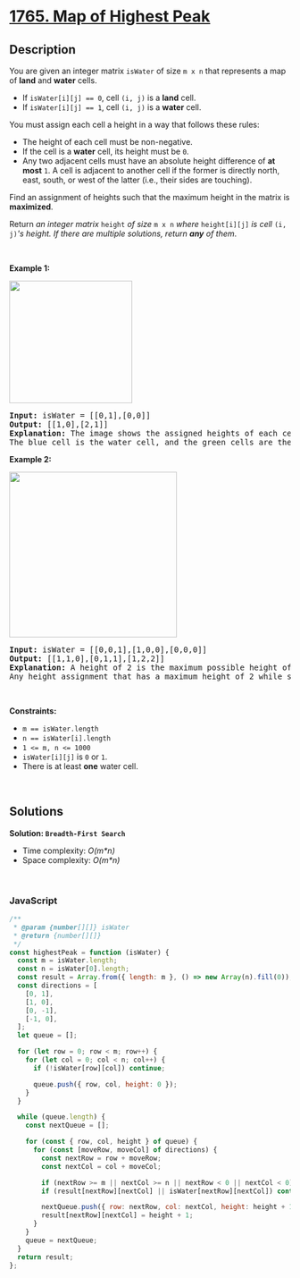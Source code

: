 # [1765. Map of Highest Peak](https://leetcode.com/problems/map-of-highest-peak)

## Description

<div class="xFUwe" data-track-load="description_content"><p>You are given an integer matrix <code>isWater</code> of size <code>m x n</code> that represents a map of <strong>land</strong> and <strong>water</strong> cells.</p>

<ul>
	<li>If <code>isWater[i][j] == 0</code>, cell <code>(i, j)</code> is a <strong>land</strong> cell.</li>
	<li>If <code>isWater[i][j] == 1</code>, cell <code>(i, j)</code> is a <strong>water</strong> cell.</li>
</ul>

<p>You must assign each cell a height in a way that follows these rules:</p>

<ul>
	<li>The height of each cell must be non-negative.</li>
	<li>If the cell is a <strong>water</strong> cell, its height must be <code>0</code>.</li>
	<li>Any two adjacent cells must have an absolute height difference of <strong>at most</strong> <code>1</code>. A cell is adjacent to another cell if the former is directly north, east, south, or west of the latter (i.e., their sides are touching).</li>
</ul>

<p>Find an assignment of heights such that the maximum height in the matrix is <strong>maximized</strong>.</p>

<p>Return <em>an integer matrix </em><code>height</code><em> of size </em><code>m x n</code><em> where </em><code>height[i][j]</code><em> is cell </em><code>(i, j)</code><em>'s height. If there are multiple solutions, return <strong>any</strong> of them</em>.</p>

<p>&nbsp;</p>
<p><strong class="example">Example 1:</strong></p>

<p><strong><img alt="" src="https://assets.leetcode.com/uploads/2021/01/10/screenshot-2021-01-11-at-82045-am.png" style="width: 220px; height: 219px;"></strong></p>

<pre><strong>Input:</strong> isWater = [[0,1],[0,0]]
<strong>Output:</strong> [[1,0],[2,1]]
<strong>Explanation:</strong> The image shows the assigned heights of each cell.
The blue cell is the water cell, and the green cells are the land cells.
</pre>

<p><strong class="example">Example 2:</strong></p>

<p><strong><img alt="" src="https://assets.leetcode.com/uploads/2021/01/10/screenshot-2021-01-11-at-82050-am.png" style="width: 300px; height: 296px;"></strong></p>

<pre><strong>Input:</strong> isWater = [[0,0,1],[1,0,0],[0,0,0]]
<strong>Output:</strong> [[1,1,0],[0,1,1],[1,2,2]]
<strong>Explanation:</strong> A height of 2 is the maximum possible height of any assignment.
Any height assignment that has a maximum height of 2 while still meeting the rules will also be accepted.
</pre>

<p>&nbsp;</p>
<p><strong>Constraints:</strong></p>

<ul>
	<li><code>m == isWater.length</code></li>
	<li><code>n == isWater[i].length</code></li>
	<li><code>1 &lt;= m, n &lt;= 1000</code></li>
	<li><code>isWater[i][j]</code> is <code>0</code> or <code>1</code>.</li>
	<li>There is at least <strong>one</strong> water cell.</li>
</ul>
</div>

<p>&nbsp;</p>

## Solutions

**Solution: `Breadth-First Search`**

- Time complexity: <em>O(m\*n)</em>
- Space complexity: <em>O(m\*n)</em>

<p>&nbsp;</p>

### **JavaScript**

```js
/**
 * @param {number[][]} isWater
 * @return {number[][]}
 */
const highestPeak = function (isWater) {
  const m = isWater.length;
  const n = isWater[0].length;
  const result = Array.from({ length: m }, () => new Array(n).fill(0));
  const directions = [
    [0, 1],
    [1, 0],
    [0, -1],
    [-1, 0],
  ];
  let queue = [];

  for (let row = 0; row < m; row++) {
    for (let col = 0; col < n; col++) {
      if (!isWater[row][col]) continue;

      queue.push({ row, col, height: 0 });
    }
  }

  while (queue.length) {
    const nextQueue = [];

    for (const { row, col, height } of queue) {
      for (const [moveRow, moveCol] of directions) {
        const nextRow = row + moveRow;
        const nextCol = col + moveCol;

        if (nextRow >= m || nextCol >= n || nextRow < 0 || nextCol < 0) continue;
        if (result[nextRow][nextCol] || isWater[nextRow][nextCol]) continue;

        nextQueue.push({ row: nextRow, col: nextCol, height: height + 1 });
        result[nextRow][nextCol] = height + 1;
      }
    }
    queue = nextQueue;
  }
  return result;
};
```
